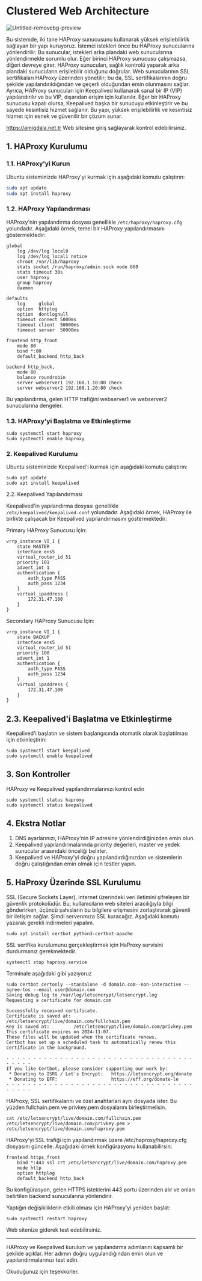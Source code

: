 # Clustered Web Architecture


![Untitled-removebg-preview](https://github.com/user-attachments/assets/daf9b836-dd02-41a3-9dd7-eccd5b2db768)

Bu sistemde, iki tane HAProxy sunucusunu kullanarak yüksek erişilebilirlik sağlayan bir yapı kuruyoruz. İstemci istekleri önce bu HAProxy sunucularına yönlendirilir. Bu sunucular, istekleri arka plandaki web sunucularına yönlendirmekle sorumlu olur. Eğer birinci HAProxy sunucusu çalışmazsa, diğeri devreye girer. HAProxy sunucuları, sağlık kontrolü yaparak arka plandaki sunucuların erişilebilir olduğunu doğrular. Web sunucularının SSL sertifikaları HAProxy üzerinden yönetilir; bu da, SSL sertifikalarının doğru şekilde yapılandırıldığından ve geçerli olduğundan emin olunmasını sağlar. Ayrıca, HAProxy sunucuları için Keepalived kullanarak sanal bir IP (VIP) yapılandırılır ve bu VIP, dışarıdan erişim için kullanılır. Eğer bir HAProxy sunucusu kapalı olursa, Keepalived başka bir sunucuyu etkinleştirir ve bu sayede kesintisiz hizmet sağlanır. Bu yapı, yüksek erişilebilirlik ve kesintisiz hizmet için esnek ve güvenilir bir çözüm sunar.

https://amigdala.net.tr Web sitesine giriş sağlayarak kontrol edebilirsiniz.

## 1. HAProxy Kurulumu

### 1.1. HAProxy'yi Kurun

Ubuntu sisteminizde HAProxy'yi kurmak için aşağıdaki komutu çalıştırın:

```bash
sudo apt update
sudo apt install haproxy
```

### 1.2. HAProxy Yapılandırması

HAProxy'nin yapılandırma dosyası genellikle `/etc/haproxy/haproxy.cfg` yolundadır. Aşağıdaki örnek, temel bir HAProxy yapılandırmasını göstermektedir:

```
global
    log /dev/log local0
    log /dev/log local1 notice
    chroot /var/lib/haproxy
    stats socket /run/haproxy/admin.sock mode 660
    stats timeout 30s
    user haproxy
    group haproxy
    daemon

defaults
    log     global
    option  httplog
    option  dontlognull
    timeout connect 5000ms
    timeout client  50000ms
    timeout server  50000ms

frontend http_front
    mode 80
    bind *:80
    default_backend http_back

backend http_back,
    mode 80
    balance roundrobin
    server webserver1 192.168.1.10:80 check
    server webserver2 192.168.1.20:80 check

```


Bu yapılandırma, gelen HTTP trafiğini webserver1 ve webserver2 sunucularına dengeler.

### 1.3. HAProxy'yi Başlatma ve Etkinleştirme

```
sudo systemctl start haproxy
sudo systemctl enable haproxy
```

### 2. Keepalived Kurulumu

Ubuntu sisteminizde Keepalived'i kurmak için aşağıdaki komutu çalıştırın:

```
sudo apt update
sudo apt install keepalived
```

2.2. Keepalived Yapılandırması

Keepalived'in yapılandırma dosyası genellikle `/etc/keepalived/keepalived.conf` yolundadır. Aşağıdaki örnek, HAProxy ile birlikte çalışacak bir Keepalived yapılandırmasını göstermektedir:

Primary HAProxy Sunucusu İçin:

```
vrrp_instance VI_1 {
    state MASTER
    interface ens5
    virtual_router_id 51
    priority 101
    advert_int 1
    authentication {
        auth_type PASS
        auth_pass 1234
    }
    virtual_ipaddress {
        172.31.47.100
    }
}
```

Secondary HAProxy Sunucusu İçin:

```
vrrp_instance VI_1 {
    state BACKUP
    interface ens5
    virtual_router_id 51
    priority 100
    advert_int 1
    authentication {
        auth_type PASS
        auth_pass 1234
    }
    virtual_ipaddress {
        172.31.47.100
    }
}
```

## 2.3. Keepalived'i Başlatma ve Etkinleştirme

Keepalived'i başlatın ve sistem başlangıcında otomatik olarak başlatılması için etkinleştirin:

```
sudo systemctl start keepalived
sudo systemctl enable keepalived
```


## 3. Son Kontroller

HAProxy ve Keepalived yapılandırmalarınızı kontrol edin

```
sudo systemctl status haproxy
sudo systemctl status keepalived
```







## 4. Ekstra Notlar

1. DNS ayarlarınızı, HAProxy'nin  IP adresine yönlendirdiğinizden emin olun.
2. Keepalived yapılandırmalarında priority değerleri, master ve yedek sunucular arasındaki önceliği belirler.
3. Keepalived ve HAProxy'yi doğru yapılandırdığınızdan ve sistemlerin doğru çalıştığından emin olmak için testler yapın.


## 5. HaProxy Üzerinde SSL Kurulumu

SSL (Secure Sockets Layer), internet üzerindeki veri iletimini şifreleyen bir güvenlik protokolüdür. Bu, kullanıcıların web siteleri aracılığıyla bilgi gönderirken, üçüncü şahısların bu bilgilere erişmesini zorlaştırarak güvenli bir iletişim sağlar. Şimdi serverımıza SSL kuracağız. Aşağıdaki komutu yazarak gerekli indirmeleri yapalım.

```
sudo apt install certbot python3-certbot-apache
```

SSL sertfika kurulumunu gerçekleştirmek için HaProxy servisini durdurmanız gerekmektedir. 

```
systemctl stop haproxy.service
```

Terminale aşağıdaki gibi yazıyoruz

```
sudo certbot certonly --standalone -d domain.com--non-interactive --agree-tos --email user@domain.com
Saving debug log to /var/log/letsencrypt/letsencrypt.log
Requesting a certificate for domain.com

Successfully received certificate.
Certificate is saved at: /etc/letsencrypt/live/domain.com/fullchain.pem
Key is saved at:         /etc/letsencrypt/live/domain.com/privkey.pem
This certificate expires on 2024-11-07.
These files will be updated when the certificate renews.
Certbot has set up a scheduled task to automatically renew this certificate in the background.

- - - - - - - - - - - - - - - - - - - - - - - - - - - - - - - - - - - - - - - -
If you like Certbot, please consider supporting our work by:
 * Donating to ISRG / Let's Encrypt:   https://letsencrypt.org/donate
 * Donating to EFF:                    https://eff.org/donate-le
- - - - - - - - - - - - - - - - - - - - - - - - - - - - - - - - - - - - - - - -
```

HAProxy, SSL sertifikalarını ve özel anahtarları aynı dosyada ister. Bu yüzden fullchain.pem ve privkey.pem dosyalarını birleştirmelisin.

```
cat /etc/letsencrypt/live/domain.com/fullchain.pem /etc/letsencrypt/live/domain.com/privkey.pem > /etc/letsencrypt/live/domain.com/haproxy.pem
```

HAProxy'yi SSL trafiği için yapılandırmak üzere /etc/haproxy/haproxy.cfg dosyasını güncelle. Aşağıdaki örnek konfigürasyonu kullanabilirsin:

```
frontend https_front
    bind *:443 ssl crt /etc/letsencrypt/live/domain.com/haproxy.pem
    mode http
    option httplog
    default_backend http_back
```

Bu konfigürasyon, gelen HTTPS isteklerini 443 portu üzerinden alır ve onları belirtilen backend sunucularına yönlendirir.


Yaptığın değişikliklerin etkili olması için HAProxy'yi yeniden başlat:

```
sudo systemctl restart haproxy
```

Web sitenize giderek test edebilirsiniz.

----------------------------------------------------------------
HAProxy ve Keepalived kurulum ve yapılandırma adımlarını kapsamlı bir şekilde açıklar. Her adımın doğru uygulandığından emin olun ve yapılandırmalarınızı test edin.

Okuduğunuz için teşekkürler.






